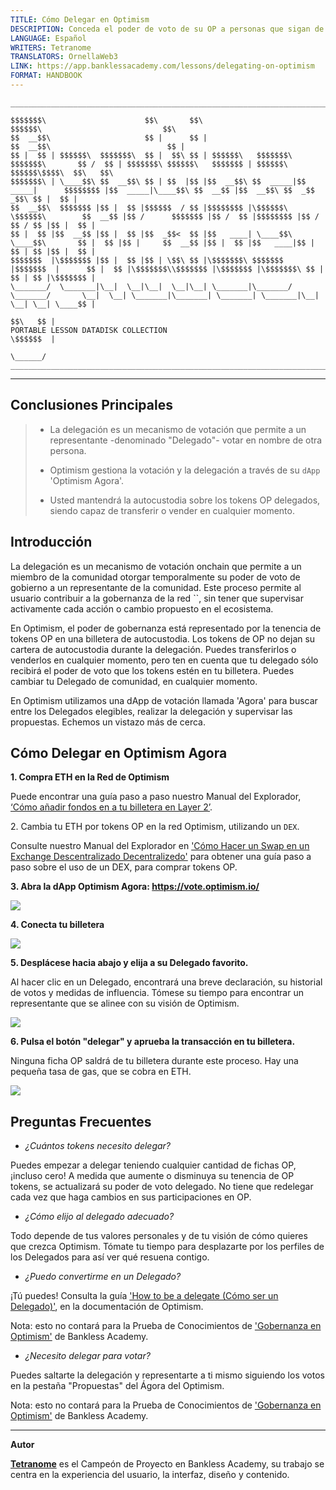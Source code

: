```yaml
---
TITLE: Cómo Delegar en Optimism
DESCRIPTION: Conceda el poder de voto de su OP a personas que sigan de cerca la gobernanza.
LANGUAGE: Español
WRITERS: Tetranome
TRANSLATORS: OrnellaWeb3
LINK: https://app.banklessacademy.com/lessons/delegating-on-optimism
FORMAT: HANDBOOK
---
```


```
__________________________________________________________________________________________________________________________________________________________

$$$$$$$\                      $$\       $$\                                      $$$$$$\                           $$\                                   
$$  __$$\                     $$ |      $$ |                                    $$  __$$\                          $$ |                                  
$$ |  $$ | $$$$$$\  $$$$$$$\  $$ |  $$\ $$ | $$$$$$\   $$$$$$$\  $$$$$$$\       $$ /  $$ | $$$$$$$\ $$$$$$\   $$$$$$$ | $$$$$$\  $$$$$$\$$$$\  $$\   $$\ 
$$$$$$$\ | \____$$\ $$  __$$\ $$ | $$  |$$ |$$  __$$\ $$  _____|$$  _____|      $$$$$$$$ |$$  _____|\____$$\ $$  __$$ |$$  __$$\ $$  _$$  _$$\ $$ |  $$ |
$$  __$$\  $$$$$$$ |$$ |  $$ |$$$$$$  / $$ |$$$$$$$$ |\$$$$$$\  \$$$$$$\        $$  __$$ |$$ /      $$$$$$$ |$$ /  $$ |$$$$$$$$ |$$ / $$ / $$ |$$ |  $$ |
$$ |  $$ |$$  __$$ |$$ |  $$ |$$  _$$<  $$ |$$   ____| \____$$\  \____$$\       $$ |  $$ |$$ |     $$  __$$ |$$ |  $$ |$$   ____|$$ | $$ | $$ |$$ |  $$ |
$$$$$$$  |\$$$$$$$ |$$ |  $$ |$$ | \$$\ $$ |\$$$$$$$\ $$$$$$$  |$$$$$$$  |      $$ |  $$ |\$$$$$$$\\$$$$$$$ |\$$$$$$$ |\$$$$$$$\ $$ | $$ | $$ |\$$$$$$$ |
\_______/  \_______|\__|  \__|\__|  \__|\__| \_______|\_______/ \_______/       \__|  \__| \_______|\_______| \_______| \_______|\__| \__| \__| \____$$ |
                                                                                                                                               $$\   $$ |
PORTABLE LESSON DATADISK COLLECTION                                                                                                            \$$$$$$  |
                                                                                                                                                \______/
__________________________________________________________________________________________________________________________________________________________
```

---
## Conclusiones Principales

> * La delegación es un mecanismo de votación que permite a un representante -denominado "Delegado"- votar en nombre de otra persona.
> 
> * Optimism gestiona la votación y la delegación a través de su `dApp` 'Optimism Agora'.
> 
> * Usted mantendrá la autocustodia sobre los tokens OP delegados, siendo capaz de transferir o vender en cualquier momento.

## Introducción

La delegación es un mecanismo de votación onchain que permite a un miembro de la comunidad otorgar temporalmente su poder de voto de gobierno a un representante de la comunidad. Este proceso permite al usuario contribuir a la gobernanza de la red ``, sin tener que supervisar activamente cada acción o cambio propuesto en el ecosistema.

En Optimism, el poder de gobernanza está representado por la tenencia de tokens OP en una billetera de autocustodia. Los tokens de OP no dejan su cartera de autocustodia durante la delegación. Puedes transferirlos o venderlos en cualquier momento, pero ten en cuenta que tu delegado sólo recibirá el poder de voto que los tokens estén en tu billetera. Puedes cambiar tu Delegado de comunidad, en cualquier momento.

En Optimism utilizamos una dApp de votación llamada 'Agora' para buscar entre los Delegados elegibles, realizar la delegación y supervisar las propuestas. Echemos un vistazo más de cerca.

## Cómo Delegar en Optimism Agora

**1\. Compra ETH en la Red de Optimism**

Puede encontrar una guía paso a paso nuestro Manual del Explorador, [‘Cómo añadir fondos en a tu billetera en Layer 2’](https://app.banklessacademy.com/lessons/how-to-fund-a-wallet-on-layer-2).

2\. Cambia tu ETH por tokens OP en la red Optimism, utilizando un</strong> `DEX`.

Consulte nuestro Manual del Explorador en ['Cómo Hacer un Swap en un Exchange Descentralizado Decentralizedo'](https://app.banklessacademy.com/lessons/how-to-swap-on-a-decentralized-exchange) para obtener una guía paso a paso sobre el uso de un DEX, para comprar tokens OP.

**3\. Abra la dApp Optimism Agora: <https://vote.optimism.io/>**

![](https://app.banklessacademy.com/images/delegating-on-optimism/image-ce643a81.png)

**4\. Conecta tu billetera**

![](https://app.banklessacademy.com/images/delegating-on-optimism/image-9ec06fe9.png)

**5\. Desplácese hacia abajo y elija a su Delegado favorito.**

Al hacer clic en un Delegado, encontrará una breve declaración, su historial de votos y medidas de influencia. Tómese su tiempo para encontrar un representante que se alinee con su visión de Optimism.

![](https://app.banklessacademy.com/images/delegating-on-optimism/image-6443ae02.png)

**6\. Pulsa el botón "delegar" y aprueba la transacción en tu billetera.**

Ninguna ficha OP saldrá de tu billetera durante este proceso. Hay una pequeña tasa de gas, que se cobra en ETH.

![](https://app.banklessacademy.com/images/delegating-on-optimism/image-245809cd.png)

## Preguntas Frecuentes

* *¿Cuántos tokens necesito delegar?*

Puedes empezar a delegar teniendo cualquier cantidad de fichas OP, ¡incluso cero! A medida que aumente o disminuya su tenencia de OP tokens, se actualizará su poder de voto delegado. No tiene que redelegar cada vez que haga cambios en sus participaciones en OP.

* *¿Cómo elijo al delegado adecuado?*

Todo depende de tus valores personales y de tu visión de cómo quieres que crezca Optimism. Tómate tu tiempo para desplazarte por los perfiles de los Delegados para así ver qué resuena contigo.

* *¿Puedo convertirme en un Delegado?*

¡Tú puedes! Consulta la guía ['How to be a delegate (Cómo ser un Delegado)'](https://community.optimism.io/docs/governance/delegate/), en la documentación de Optimism.

Nota: esto no contará para la Prueba de Conocimientos </a> de [ 'Gobernanza en Optimism'](https://app.banklessacademy.com/lessons/optimism-governance) de Bankless Academy.

* *¿Necesito delegar para votar?*

Puedes saltarte la delegación y representarte a ti mismo siguiendo los votos en la pestaña "Propuestas" del Ágora del Optimism.

Nota: esto no contará para la Prueba de Conocimientos </a> de [ 'Gobernanza en Optimism'](https://app.banklessacademy.com/lessons/optimism-governance) de Bankless Academy.


---

**Autor**

**[Tetranome](https://twitter.com/Tetranome)** es el Campeón de Proyecto en Bankless Academy, su trabajo se centra en la experiencia del usuario, la interfaz, diseño y contenido.